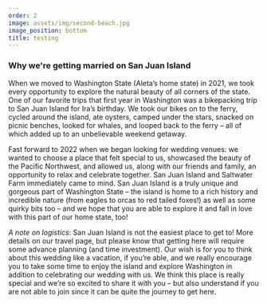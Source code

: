 ```yaml
---
order: 2
image: assets/img/second-beach.jpg
image_position: bottom
title: testing
---
```

### Why we're getting married on San Juan Island

When we moved to Washington State (Aleta’s home state) in 2021, we took every opportunity to explore the natural beauty of all corners of the state. One of our favorite trips that first year in Washington was a bikepacking trip to San Juan Island for Ira’s birthday. We took our bikes on to the ferry, cycled around the island, ate oysters, camped under the stars, snacked on picnic benches, looked for whales, and looped back to the ferry – all of which added up to an unbelievable weekend getaway. 

Fast forward to 2022 when we began looking for wedding venues: we wanted to choose a place that felt special to us, showcased the beauty of the Pacific Northwest, and allowed us, along with our friends and family, an opportunity to relax and celebrate together. San Juan Island and Saltwater Farm immediately came to mind. San Juan Island is a truly unique and gorgeous part of Washington State – the island is home to a rich history and incredible nature (from eagles to orcas to red tailed foxes!) as well as some quirky bits too – and we hope that you are able to explore it and fall in love with this part of our home state, too!

*A note on logistics*: San Juan Island is not the easiest place to get to! More details on our travel page, but please know that getting here will require some advance planning (and time investment). Our wish is for you to think about this wedding like a vacation, if you’re able, and we really encourage you to take some time to enjoy the island and explore Washington in addition to celebrating our wedding with us. We think this place is really special and we’re so excited to share it with you – but also understand if you are not able to join since it can be quite the journey to get here.